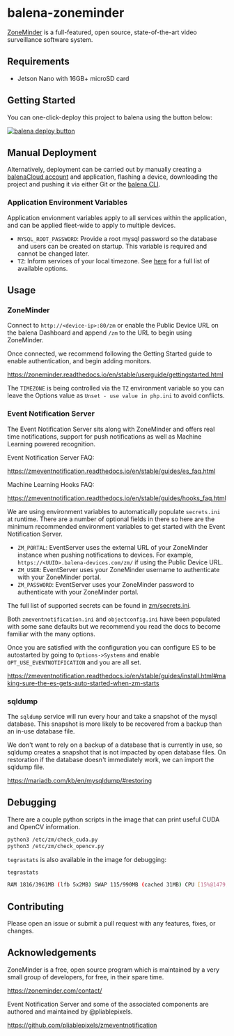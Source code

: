 # balena-zoneminder

[ZoneMinder](https://www.zoneminder.com/) is a full-featured, open source, state-of-the-art video surveillance software system.

## Requirements

- Jetson Nano with 16GB+ microSD card

## Getting Started

You can one-click-deploy this project to balena using the button below:

[![balena deploy button](https://www.balena.io/deploy.svg)](https://dashboard.balena-cloud.com/deploy?repoUrl=https://github.com/klutchell/balena-zoneminder)

## Manual Deployment

Alternatively, deployment can be carried out by manually creating a [balenaCloud account](https://dashboard.balena-cloud.com) and application,
flashing a device, downloading the project and pushing it via either Git or the [balena CLI](https://github.com/balena-io/balena-cli).

### Application Environment Variables

Application envionment variables apply to all services within the application, and can be applied fleet-wide to apply to multiple devices.

- `MYSQL_ROOT_PASSWORD`: Provide a root mysql password so the database and users can be created on startup.
This variable is required and cannot be changed later.
- `TZ`: Inform services of your local timezone.
See [here](https://en.wikipedia.org/wiki/List_of_tz_database_time_zones) for a full list of available options.

## Usage

### ZoneMinder

Connect to `http://<device-ip>:80/zm` or enable the Public Device URL on the
balena Dashboard and append `/zm` to the URL to begin using ZoneMinder.

Once connected, we recommend following the Getting Started guide to enable authentication,
and begin adding monitors.

<https://zoneminder.readthedocs.io/en/stable/userguide/gettingstarted.html>

The `TIMEZONE` is being controlled via the `TZ` environment variable so you can leave
the Options value as `Unset - use value in php.ini` to avoid conflicts.

### Event Notification Server

The Event Notification Server sits along with ZoneMinder and offers real time notifications,
support for push notifications as well as Machine Learning powered recognition.

Event Notification Server FAQ:

<https://zmeventnotification.readthedocs.io/en/stable/guides/es_faq.html>

Machine Learning Hooks FAQ:

<https://zmeventnotification.readthedocs.io/en/stable/guides/hooks_faq.html>

We are using environment variables to automatically populate `secrets.ini` at runtime.
There are a number of optional fields in there so here are the minimum recommended
environment variables to get started with the Event Notification Server.

- `ZM_PORTAL`: EventServer uses the external URL of your ZoneMinder instance when pushing
notifications to devices. For example, `https://<UUID>.balena-devices.com/zm/` if using the Public Device URL.
- `ZM_USER`: EventServer uses your ZoneMinder username to authenticate with your ZoneMinder portal.
- `ZM_PASSWORD`: EventServer uses your ZoneMinder password to authenticate with your ZoneMinder portal.

The full list of supported secrets can be found in [zm/secrets.ini](./zm/secrets.ini).

Both `zmeventnotification.ini` and `objectconfig.ini` have been populated with some sane
defaults but we recommend you read the docs to become familiar with the many options.

Once you are satisfied with the configuration you can configure ES to be autostarted
by going to `Options->Systems` and enable `OPT_USE_EVENTNOTIFICATION` and you are all set.

<https://zmeventnotification.readthedocs.io/en/stable/guides/install.html#making-sure-the-es-gets-auto-started-when-zm-starts>

### sqldump

The `sqldump` service will run every hour and take a snapshot of the mysql database.
This snapshot is more likely to be recovered from a backup than an in-use database file.

We don't want to rely on a backup of a database that is currently in use,
so sqldump creates a snapshot that is not impacted by open database files.
On restoration if the database doesn't immediately work, we can import the sqldump file.

<https://mariadb.com/kb/en/mysqldump/#restoring>

## Debugging

There are a couple python scripts in the image that can print
useful CUDA and OpenCV information.

```bash
python3 /etc/zm/check_cuda.py
python3 /etc/zm/check_opencv.py
```

`tegrastats` is also available in the image for debugging:

```bash
tegrastats

RAM 1816/3961MB (lfb 5x2MB) SWAP 115/990MB (cached 31MB) CPU [15%@1479,15%@1479,14%@1479,100%@1479] EMC_FREQ 0% GR3D_FREQ 0% PLL@19C CPU@19C PMIC@100C GPU@21C AO@24C thermal@20.25C POM_5V_IN 2515/2515 POM_5V_GPU 0/0 POM_5V_CPU 1054/1054
```

## Contributing

Please open an issue or submit a pull request with any features, fixes, or changes.

## Acknowledgements

ZoneMinder is a free, open source program which is maintained by a very small group of developers, for free, in their spare time.

<https://zoneminder.com/contact/>

Event Notification Server and some of the associated components are authored and maintained by @pliablepixels.

<https://github.com/pliablepixels/zmeventnotification>
